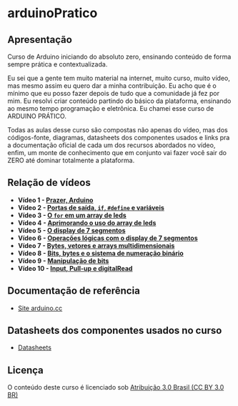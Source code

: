 # arduinoPratico

## Apresentação

Curso de Arduino iniciando do absoluto zero, ensinando conteúdo de forma sempre prática e contextualizada.

Eu sei que a gente tem muito material na internet, muito curso, muito vídeo, mas mesmo assim eu quero dar a minha contribuição. Eu acho que é o mínimo que eu posso fazer depois de tudo que a comunidade já fez por mim. Eu resolvi criar conteúdo partindo do básico da plataforma, ensinando ao mesmo tempo programação e eletrônica. Eu chamei esse curso de ARDUINO PRÁTICO.

Todas as aulas desse curso são compostas não apenas do vídeo, mas dos códigos-fonte, diagramas, datasheets dos componentes usados e links pra a documentação oficial de cada um dos recursos abordados no vídeo, enfim, um monte de conhecimento que em conjunto vai fazer você sair do ZERO até dominar totalmente a plataforma.

## Relação de vídeos

* **Vídeo 1 - [Prazer, Arduino](./video001)**
* **Vídeo 2 - [Portas de saída, `if`, `#define` e variáveis](./video002)**
* **Vídeo 3 - [O `for` em um array de leds](./video003)**
* **Vídeo 4 - [Aprimorando o uso do array de leds](./video004)**
* **Vídeo 5 - [O display de 7 segmentos](./video005)**
* **Vídeo 6 - [Operações lógicas com o display de 7 segmentos](./video006)**
* **Vídeo 7 - [Bytes, vetores e arrays multidimensionais](./video007)**
* **Vídeo 8 - [Bits, bytes e o sistema de numeração binário](./video008)**
* **Vídeo 9 - [Manipulação de bits](./video009)**
* **Vídeo 10 - [Input, Pull-up e digitalRead](./video010)**

## Documentação de referência

* [Site arduino.cc](https://www.arduino.cc/reference/pt/)

## Datasheets dos componentes usados no curso

* [Datasheets](./datasheets)

## Licença

O conteúdo deste curso é licenciado sob [Atribuição 3.0 Brasil (CC BY 3.0 BR)](https://creativecommons.org/licenses/by/3.0/br)